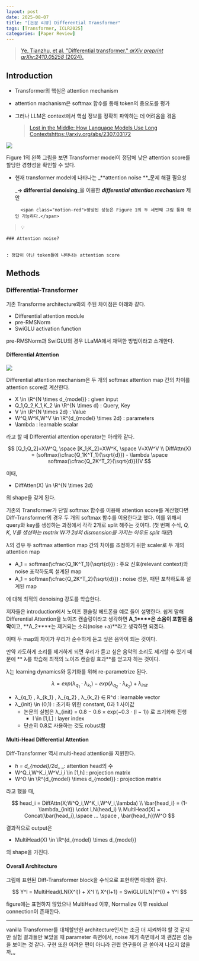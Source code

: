 ```yaml
---
layout: post
date: 2025-08-07
title: "[논문 리뷰] Differential Transformer"
tags: [Transformer, ICLR2025]
categories: [Paper Review]
---
```


> [Ye, Tianzhu, et al. "Differential transformer." ](https://arxiv.org/abs/2410.05258)[_arXiv preprint arXiv:2410.05258_](https://arxiv.org/abs/2410.05258)[ (2024).](https://arxiv.org/abs/2410.05258)



## Introduction

- Transformer의 핵심은 attention mechanism
- attention machanism은 softmax 함수를 통해 token의 중요도를 평가
- 그러나 LLM은 context에서 핵심 정보를 정확히 파악하는 데 어려움을 겪음

	> [Lost in the Middle: How Language Models Use Long Contextshttps://arxiv.org/abs/2307.03172](https://arxiv.org/abs/2307.03172)


![](https://prod-files-secure.s3.us-west-2.amazonaws.com/542b861c-36a8-4051-84e5-8804b6728dba/9083ea56-691a-4752-ae26-47f403431ac8/image.png?X-Amz-Algorithm=AWS4-HMAC-SHA256&X-Amz-Content-Sha256=UNSIGNED-PAYLOAD&X-Amz-Credential=ASIAZI2LB4665GCVF5RO%2F20251006%2Fus-west-2%2Fs3%2Faws4_request&X-Amz-Date=20251006T200106Z&X-Amz-Expires=3600&X-Amz-Security-Token=IQoJb3JpZ2luX2VjEPv%2F%2F%2F%2F%2F%2F%2F%2F%2F%2FwEaCXVzLXdlc3QtMiJIMEYCIQDB92b5o97Z0OHANEzlarv%2FZ1lz9u65sqw%2F3o8VLEr1KAIhAKWhSpuLEC0dNBX2c3LJbwORRKmUnRZY%2Fnf4n7eBLYImKogECJT%2F%2F%2F%2F%2F%2F%2F%2F%2F%2FwEQABoMNjM3NDIzMTgzODA1IgwwKHNDEuFC55xTRPkq3AMPFmeleNMmjdfXhGnBxd4x6h71%2BVPzeiyFbAY19IKJe8LBc1cv3QQYhgOwu5Tbp0hfdzCT9gNopTaCKf6BKl0rAsY8ZJL19NJGsQt7TrRZQE%2FqKmV9e91zwbeBivE8N14Mqa5wIGoEGDZX%2BLeq4hwkrTDT94HzGtM9S5cQoWJ%2F8wTFuzQqKufvrvhzzf%2FRe%2FDc3HYZgZzTH%2BdS6HyX3js%2FZMG3bWoTpfvNPJYlxOB9gccLERYAqd1IhV0u1cYzg%2B1nP30zzfQ4mWwa4R2FinN7fXTYhZ%2F%2Bckgwk5KKOXvUgM5zk%2F2fWYbHLxUzkIhtiWeCxeLLYRZw8ZL%2FrLNgiLui68aNdATqKQBZzwG0SQmIFNigxxL5dyNE1mmL2ojlOZpUAK23oht4lWRR6ag2r3gjFwenl2n402Jo8jwwCksIfctLWyZSVlJALz71ER%2FW05qh55KgCvJtbj6S77Rx%2FQUoX7xmMT9dZVkbKhV60cfXB1f5cDWXU8NcNIhbgJqD%2BCHa1LiLuDF2fPEcD8kOrZ8tkJefbXrt8yz1Q5Eo1h3MphQsU4tQ%2BfeMOmtIU4K3wOvp63Y24ijoT9B9dx4DcXqcvj6OVunITOQKYDtBTB0XgHSn1jlGGNDBRXwMcDCBq5DHBjqkAZNJ5E%2FRTRZxM3y2mBai38umQDwZHtALRxczR5Rp6xszed%2F9qjvUdJr0HsKsPoGA59gE8ffHYuv2xBeIMyLPMmaSHhrjSuE6YodR7vOg%2BvAFiKJDwPazoh0rYRJE6ztlj4L9bFhWiyk3FXKrRAtXz7QRB7z0Jg2KaZKd7JVEIgYWJfg82uh1LnmU1UMP1RiCk12kO8Y%2FOsXcwQjYt5%2Fo5dT5ZYGD&X-Amz-Signature=713319e77c1419453109572833c3cf61f740bf9f3ffaac5d89c366c63bfa6d6e&X-Amz-SignedHeaders=host&x-amz-checksum-mode=ENABLED&x-id=GetObject)


Figure 1의 왼쪽 그림을 보면 Transformer model이 정답에 낮은 attention score를 할당한 경향성을 확인할 수 있다.

- 현재 transformer model에 나타나는 _**attention noise **_문제 해결 필요성

	_**→ differential denoising**_을 이용한 _**differential attention mechanism**_ 제안


		<span class="notion-red">향상된 성능은 Figure 1의 두 세번째 그림 통해 확인 가능하다.</span>


> 💡 


	### Attention noise?


	: 정답이 아닌 token들에 나타나는 attention score



## Methods



### Differential-Transformer


기존 Transforme architecture와의 주된 차이점은 아래와 같다.

- Differential attention module
- pre-RMSNorm
- SwiGLU activation function

pre-RMSNorm과 SwiGLU의 경우 LLaMA에서 채택한 방법이라고 소개한다.



#### Differential Attention


![](https://prod-files-secure.s3.us-west-2.amazonaws.com/542b861c-36a8-4051-84e5-8804b6728dba/116d70b2-1963-4810-9167-f4c7d8a06e8f/image.png?X-Amz-Algorithm=AWS4-HMAC-SHA256&X-Amz-Content-Sha256=UNSIGNED-PAYLOAD&X-Amz-Credential=ASIAZI2LB4665GCVF5RO%2F20251006%2Fus-west-2%2Fs3%2Faws4_request&X-Amz-Date=20251006T200106Z&X-Amz-Expires=3600&X-Amz-Security-Token=IQoJb3JpZ2luX2VjEPv%2F%2F%2F%2F%2F%2F%2F%2F%2F%2FwEaCXVzLXdlc3QtMiJIMEYCIQDB92b5o97Z0OHANEzlarv%2FZ1lz9u65sqw%2F3o8VLEr1KAIhAKWhSpuLEC0dNBX2c3LJbwORRKmUnRZY%2Fnf4n7eBLYImKogECJT%2F%2F%2F%2F%2F%2F%2F%2F%2F%2FwEQABoMNjM3NDIzMTgzODA1IgwwKHNDEuFC55xTRPkq3AMPFmeleNMmjdfXhGnBxd4x6h71%2BVPzeiyFbAY19IKJe8LBc1cv3QQYhgOwu5Tbp0hfdzCT9gNopTaCKf6BKl0rAsY8ZJL19NJGsQt7TrRZQE%2FqKmV9e91zwbeBivE8N14Mqa5wIGoEGDZX%2BLeq4hwkrTDT94HzGtM9S5cQoWJ%2F8wTFuzQqKufvrvhzzf%2FRe%2FDc3HYZgZzTH%2BdS6HyX3js%2FZMG3bWoTpfvNPJYlxOB9gccLERYAqd1IhV0u1cYzg%2B1nP30zzfQ4mWwa4R2FinN7fXTYhZ%2F%2Bckgwk5KKOXvUgM5zk%2F2fWYbHLxUzkIhtiWeCxeLLYRZw8ZL%2FrLNgiLui68aNdATqKQBZzwG0SQmIFNigxxL5dyNE1mmL2ojlOZpUAK23oht4lWRR6ag2r3gjFwenl2n402Jo8jwwCksIfctLWyZSVlJALz71ER%2FW05qh55KgCvJtbj6S77Rx%2FQUoX7xmMT9dZVkbKhV60cfXB1f5cDWXU8NcNIhbgJqD%2BCHa1LiLuDF2fPEcD8kOrZ8tkJefbXrt8yz1Q5Eo1h3MphQsU4tQ%2BfeMOmtIU4K3wOvp63Y24ijoT9B9dx4DcXqcvj6OVunITOQKYDtBTB0XgHSn1jlGGNDBRXwMcDCBq5DHBjqkAZNJ5E%2FRTRZxM3y2mBai38umQDwZHtALRxczR5Rp6xszed%2F9qjvUdJr0HsKsPoGA59gE8ffHYuv2xBeIMyLPMmaSHhrjSuE6YodR7vOg%2BvAFiKJDwPazoh0rYRJE6ztlj4L9bFhWiyk3FXKrRAtXz7QRB7z0Jg2KaZKd7JVEIgYWJfg82uh1LnmU1UMP1RiCk12kO8Y%2FOsXcwQjYt5%2Fo5dT5ZYGD&X-Amz-Signature=43a1f24bdd31b7ab80e0a499b51582ca684b67756a6c5b367091364c1b1ff7d7&X-Amz-SignedHeaders=host&x-amz-checksum-mode=ENABLED&x-id=GetObject)


Differential attention mechanism은 두 개의 softmax attention map 간의 차이를 attention score로 계산한다.

- X \in \R^{N \times d\_{model}} : given input
- Q\_1,Q\_2,K\_1,K\_2 \in \R^{N \times d} : Query, Key
- V \in \R^{N \times 2d} : Value
- W^Q,W^K,W^V \in \R^{d\_{model} \times 2d} : parameters
- \lambda : learnable scalar

라고 할 때 Differential attention operator는 아래와 같다.


$$
[Q_1;Q_2]=XW^Q, \space [K_1;K_2]=XW^K, \space V=XW^V \\
DiffAttn(X) = (softmax(\cfrac{Q_1K^T_1}{\sqrt{d}}) - \lambda \space softmax(\cfrac{Q_2K^T_2}{\sqrt{d}}))V
$$


이때,

- DiffAtten(X) \in \R^{N \times 2d}

의 shape을 갖게 된다.


기존의 Transformer가 단일 softmax 함수를 이용해 attention score를 계산했다면 Diff-Transformer의 경우 두 개의 softmax 함수를 이용한다고 했다. 이를 위해서 query와 key를 생성하는 과정에서 각각 2개로 split 해주는 것이다. <span class="notion-red">(첫 번째 수식, </span><span class="notion-red">_Q, K, V를 생성하는 matrix W가 2d의 dismension을 가지는 이유도 split 때문_</span><span class="notion-red">)</span>


 λ의 경우 두 softmax attention map 간의 차이를 조정하기 위한 scaler로 두 개의 attention map

- A\_1 = softmax(\cfrac{Q\_1K^T\_1}{\sqrt{d}}) : 주요 신호(relevant context)와 noise 포착하도록 설계된 map
- A\_1 = softmax(\cfrac{Q\_2K^T\_2}{\sqrt{d}}) : noise 성분, 패턴 포착하도록 설계된 map 

에 대해 최적의 denoising 강도를 학습한다.


저자들은 introduction에서 노이즈 캔슬링 헤드폰을 예로 들어 설명한다. 쉽게 말해 Differential Attention을 노이즈 캔슬링이라고 생각하면 **A\_1****은 소음이 포함된 음악**이고, **A\_2****는 제거되는 소리(noise +a)**라고 생각하면 되겠다. 


이때 두 map의 차이가 우리가 순수하게 듣고 싶은 음악이 되는 것이다. 


만약 과도하게 소리를 제거하게 되면 우리가 듣고 싶은 음악의 소리도 제거할 수 있기 때문에 ** λ를 학습해 최적의 노이즈 캔슬링 효과**를 얻고자 하는 것이다.


λ는 learning dynamics와 동기화를 위해 re-parametrize 된다.


$$
\lambda = exp(\lambda_{q_1} \cdot \lambda_{k_1}) - exp(\lambda_{q_2} \cdot \lambda_{k_2}) + \lambda_{init}
$$

- λ\_{q\_1} , λ\_{k\_1} , λ\_{q\_2} , λ\_{k\_2} ∈ R^d : learnable vector
- λ\_{init} \in (0,1) : 초기화 위한 constant, 0과 1 사이값
	- 논문의 실험은 λ\_{init} = 0.8 − 0.6 × exp(−0.3 · (l − 1)) 로 초기화해 진행
		- l \in [1,L] : layer index
	- 단순히 0.8로 사용하는 것도 robust함


#### **Multi-Head Differential Attention**


Diff-Transformer 역시 multi-head attention을 지원한다.

- _h = d\_{model}/2d__ _: attention head의 수
- W^Q\_i,W^K\_i,W^V\_i,i \in [1,h] : projection matrix
- W^O \in \R^{d\_{model} \times d\_{model}} : projection matrix

라고 했을 때,


$$
head_i = DiffAttn(X;W^Q_i,W^K_i,W^V_i,\lambda) \\
\bar{head_i} = (1-\lambda_{init}) \cdot LN(head_i) \\
MultiHead(X) = Concat(\bar{head_i},\space ... \space , \bar{head_h})W^O
$$


결과적으로 output은

- MultiHead(X) \in \R^{d\_{model} \times d\_{model}}

의 shape을 가진다.



#### Overall Architecture


그림에 표현된 Diff-Transformer block을 수식으로 표현하면 아래와 같다.


$$
Y^l = MultiHead(LN(X^l)) + X^l \\
X^{l+1} = SwiGLU(LN(Y^l)) + Y^l
$$


figure에는 표현하지 않았으나 MultiHead 이후, Normalize 이후 residual connection이 존재한다.


---


vanilla Transformer를 대체할만한 architecture인지는 조금 더 지켜봐야 할 것 같지만 실험 결과들만 보았을 때 parameter 측면에서, noise 제거 측면에서 꽤 괜찮은 성능을 보이는 것 같다. 구현 또한 어려운 편이 아니라 관련 연구들이 곧 쏟아져 나오지 않을까,,,

